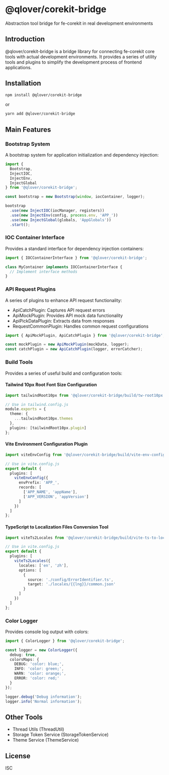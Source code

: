# @qlover/corekit-bridge

Abstraction tool bridge for fe-corekit in real development environments

## Introduction

@qlover/corekit-bridge is a bridge library for connecting fe-corekit core tools with actual development environments. It provides a series of utility tools and plugins to simplify the development process of frontend applications.

## Installation

```bash
npm install @qlover/corekit-bridge
```

or

```bash
yarn add @qlover/corekit-bridge
```

## Main Features

### Bootstrap System

A bootstrap system for application initialization and dependency injection:

```typescript
import {
  Bootstrap,
  InjectIOC,
  InjectEnv,
  InjectGlobal
} from '@qlover/corekit-bridge';

const bootstrap = new Bootstrap(window, iocContainer, logger);

bootstrap
  .use(new InjectIOC(iocManager, registers))
  .use(new InjectEnv(config, process.env, 'APP_'))
  .use(new InjectGlobal(globals, 'AppGlobals'))
  .start();
```

### IOC Container Interface

Provides a standard interface for dependency injection containers:

```typescript
import { IOCContainerInterface } from '@qlover/corekit-bridge';

class MyContainer implements IOCContainerInterface {
  // Implement interface methods
}
```

### API Request Plugins

A series of plugins to enhance API request functionality:

- ApiCatchPlugin: Captures API request errors
- ApiMockPlugin: Provides API mock data functionality
- ApiPickDataPlugin: Extracts data from responses
- RequestCommonPlugin: Handles common request configurations

```typescript
import { ApiMockPlugin, ApiCatchPlugin } from '@qlover/corekit-bridge';

const mockPlugin = new ApiMockPlugin(mockData, logger);
const catchPlugin = new ApiCatchPlugin(logger, errorCatcher);
```

### Build Tools

Provides a series of useful build and configuration tools:

#### Tailwind 10px Root Font Size Configuration

```typescript
import tailwindRoot10px from '@qlover/corekit-bridge/build/tw-root10px';

// Use in tailwind.config.js
module.exports = {
  theme: {
    ...tailwindRoot10px.themes
  },
  plugins: [tailwindRoot10px.plugin]
};
```

#### Vite Environment Configuration Plugin

```typescript
import viteEnvConfig from '@qlover/corekit-bridge/build/vite-env-config';

// Use in vite.config.js
export default {
  plugins: [
    viteEnvConfig({
      envPrefix: 'APP_',
      records: [
        ['APP_NAME', 'appName'],
        ['APP_VERSION', 'appVersion']
      ]
    })
  ]
};
```

#### TypeScript to Localization Files Conversion Tool

```typescript
import viteTs2Locales from '@qlover/corekit-bridge/build/vite-ts-to-locales';

// Use in vite.config.js
export default {
  plugins: [
    viteTs2Locales({
      locales: ['en', 'zh'],
      options: [
        {
          source: './config/ErrorIdentifier.ts',
          target: './locales/{{lng}}/common.json'
        }
      ]
    })
  ]
};
```

### Color Logger

Provides console log output with colors:

```typescript
import { ColorLogger } from '@qlover/corekit-bridge';

const logger = new ColorLogger({
  debug: true,
  colorsMaps: {
    DEBUG: 'color: blue;',
    INFO: 'color: green;',
    WARN: 'color: orange;',
    ERROR: 'color: red;'
  }
});

logger.debug('Debug information');
logger.info('Normal information');
```

## Other Tools

- Thread Utils (ThreadUtil)
- Storage Token Service (StorageTokenService)
- Theme Service (ThemeService)

## License

ISC
